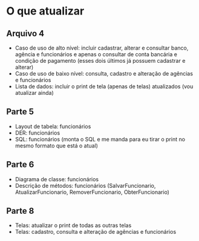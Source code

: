 # O que atualizar

## Arquivo 4
- Caso de uso de alto nível: incluir cadastrar, alterar e consultar banco, agência e funcionários e apenas o consultar de conta bancária e condição de pagamento (esses dois últimos já possuem cadastrar e alterar)
- Caso de uso de baixo nível: consulta, cadastro e alteração de agências e funcionários
- Lista de dados: incluir o print de tela (apenas de telas) atualizados (vou atualizar ainda)

## Parte 5
- Layout de tabela: funcionários
- DER: funcionários
- SQL: funcionários (monta o SQL e me manda para eu tirar o print no mesmo formato que está o atual)

## Parte 6
- Diagrama de classe: funcionários
- Descrição de métodos: funcionários (SalvarFuncionario, AtualizarFuncionario, RemoverFuncionario, ObterFuncionario)

## Parte 8
- Telas: atualizar o print de todas as outras telas
- Telas: cadastro, consulta e alteração de agências e funcionários